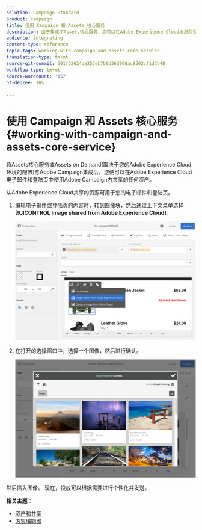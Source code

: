 ```yaml
---
solution: Campaign Standard
product: campaign
title: 使用 Campaign 和 Assets 核心服务
description: 由于集成了Assets核心服务，您可以在Adobe Experience Cloud消息和登陆页中使用在Assets内共享的任何资源。
audience: integrating
content-type: reference
topic-tags: working-with-campaign-and-assets-core-service
translation-type: tm+mt
source-git-commit: 501f52624ce253eb7b0d36d908ac8502cf1d3b48
workflow-type: tm+mt
source-wordcount: '157'
ht-degree: 10%

---
```



# 使用 Campaign 和 Assets 核心服务{#working-with-campaign-and-assets-core-service}

将Assets核心服务或Assets on Demand(取决于您的Adobe Experience Cloud环境的配置)与Adobe Campaign集成后，您便可以在Adobe Experience Cloud电子邮件和登陆页中使用Adobe Campaign内共享的任何资产。

从Adobe Experience Cloud共享的资源可用于您的电子邮件和登陆页。

1. 编辑电子邮件或登陆页的内容时，转到图像块，然后通过上下文菜单选择&#x200B;**[!UICONTROL Image shared from Adobe Experience Cloud]**。

   ![](assets/dam_insert_image_dce.png)

1. 在打开的选择窗口中，选择一个图像，然后进行确认。

   ![](assets/dam_shared_image_selection.png)

然后插入图像。 现在，投放可以根据需要进行个性化并发送。

**相关主题：**

* [资产和共享](https://docs.adobe.com/content/help/en/core-services/interface/assets/experience-cloud-assets.html)
* [内容编辑器](../../designing/using/personalization.md#example-email-personalization)

